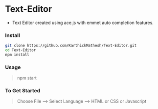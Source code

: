 # Text-Editor
- Text Editor created using ace.js with emmet auto completion features.

### Install
```sh
git clone https://github.com/KarthickMathesh/Text-Editor.git
cd Text-Editor
npm install
```

### Usage
> npm start

### To Get Started
> Choose File --> Select Language --> HTML or CSS or Javascript
